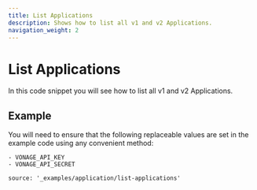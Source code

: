 ```yaml
---
title: List Applications
description: Shows how to list all v1 and v2 Applications.
navigation_weight: 2
---
```


# List Applications

In this code snippet you will see how to list all v1 and v2 Applications.

## Example

You will need to ensure that the following replaceable values are set in the example code using any convenient method:

```snippet_variables
- VONAGE_API_KEY
- VONAGE_API_SECRET
```

```code_snippets
source: '_examples/application/list-applications'
```

